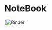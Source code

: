 # NoteBook

[![Binder](https://mybinder.org/v2/gh/karrmagadgeteer2/NoteBook/5613bed2588e4b7a6bdecc3efa2369e0ae6c7619?urlpath=lab%2Ftree%2Fopenseriesnotebook.ipynb)
